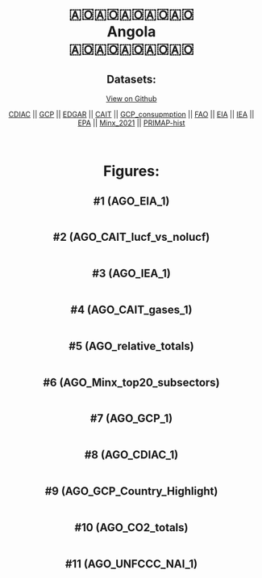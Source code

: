 
<center>
<h1 align="center">
🇦🇴🇦🇴🇦🇴🇦🇴🇦🇴
<br>
Angola
<br>
🇦🇴🇦🇴🇦🇴🇦🇴🇦🇴
</h1>
<h2>Datasets:</h2>
<p><a href="https://github.com/dquintani/GreenhouseData/tree/master/country_data/AGO_Angola/data">View on Github</a>
<br></p><p><a href="data/AGO_CDIAC.csv">CDIAC</a> || <a href="data/AGO_GCP.csv">GCP</a> || <a href="data/AGO_EDGAR.csv">EDGAR</a> || <a href="data/AGO_CAIT.csv">CAIT</a> || <a href="data/AGO_GCP_consupmption.csv">GCP_consupmption</a> || <a href="data/AGO_FAO.csv">FAO</a> || <a href="data/AGO_EIA.csv">EIA</a> || <a href="data/AGO_IEA.csv">IEA</a> || <a href="data/AGO_EPA.csv">EPA</a> || <a href="data/AGO_Minx_2021.csv">Minx_2021</a> || <a href="data/AGO_PRIMAP-hist.csv">PRIMAP-hist</a></p><p><br></p>
<h1>Figures:</h1><h2>#1 (AGO_EIA_1)</h2>
<p><img alt="" src="figures/AGO_EIA_1.png" /></p><h2>#2 (AGO_CAIT_lucf_vs_nolucf)</h2>
<p><img alt="" src="figures/AGO_CAIT_lucf_vs_nolucf.png" /></p><h2>#3 (AGO_IEA_1)</h2>
<p><img alt="" src="figures/AGO_IEA_1.png" /></p><h2>#4 (AGO_CAIT_gases_1)</h2>
<p><img alt="" src="figures/AGO_CAIT_gases_1.png" /></p><h2>#5 (AGO_relative_totals)</h2>
<p><img alt="" src="figures/AGO_relative_totals.png" /></p><h2>#6 (AGO_Minx_top20_subsectors)</h2>
<p><img alt="" src="figures/AGO_Minx_top20_subsectors.png" /></p><h2>#7 (AGO_GCP_1)</h2>
<p><img alt="" src="figures/AGO_GCP_1.png" /></p><h2>#8 (AGO_CDIAC_1)</h2>
<p><img alt="" src="figures/AGO_CDIAC_1.png" /></p><h2>#9 (AGO_GCP_Country_Highlight)</h2>
<p><img alt="" src="figures/AGO_GCP_Country_Highlight.png" /></p><h2>#10 (AGO_CO2_totals)</h2>
<p><img alt="" src="figures/AGO_CO2_totals.png" /></p><h2>#11 (AGO_UNFCCC_NAI_1)</h2>
<p><img alt="" src="figures/AGO_UNFCCC_NAI_1.png" /></p>